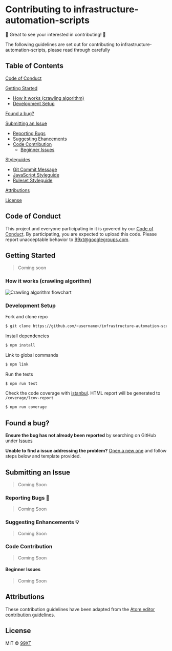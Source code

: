 ﻿# Contributing to infrastructure-automation-scripts
<!-- TODO: Add introduction -->
:tada: Great to see your interested in contributing! :tada:

The following guidelines are set out for contributing to infrastructure-automation-scripts, please read through carefully 


## Table of Contents

[Code of Conduct](#code-of-conduct)

[Getting Started](#getting-started)
- [How it works (crawling algorithm)](#how-it-works-crawling-algorithm)
- [Development Setup](#development-setup)

[Found a bug?](#found-a-bug)

[Submitting an Issue](#submitting-an-issue)
- [Reporting Bugs](#reporting-bugs)
- [Suggesting Ehancements](#suggesting-enhancements)
- [Code Contribution](#code-contribution)
    - [Beginner Issues](#beginner-issues)

[Styleguides](#styleguides)
- [Git Commit Message](#git-commit-messages)
- [JavaScript Styleguide](#javascript-styleguide)
- [Ruleset Styleguide](#ruleset-styleguide)

[Attributions](#attributions)

[License](#license)


## Code of Conduct
This project and everyone participating in it is govered by our [Code of Conduct](https://github.com/99xt/infrastructure-automation-scripts/blob/master/CODE_OF_CONDUCT.md). By participating, you are expected to upload this code. Please report unacceptable behavior to [99xt@googlegroups.com](mailto:99xt@googlegroups.com).


## Getting Started
<!-- TODO: Add "Getting Started" section --> 
> Coming soon


### How it works (crawling algorithm)
![Crawling algorithm flowchart](media/crawlingalgofc.png "Crawling algorithm flowchart")

### Development Setup
Fork and clone repo 

```bash
$ git clone https://github.com/<username>/infrastructure-automation-scripts.git
```

Install dependencies

```bash
$ npm install
```

Link to global commands

```bash
$ npm link
```

Run the tests

```bash
$ npm run test
```

Check the code coverage with [istanbul](https://istanbul.js.org/). HTML report will be generated to `/coverage/lcov-report`

```bash
$ npm run coverage
```


## Found a bug?
**Ensure the bug has not already been reported** by searching on GitHub under [Issues](https://github.com/99xt/infrastructure-automation-scripts/issues)

**Unable to find a issue addressing the problem?** [Open a new one](https://github.com/99xt/infrastructure-automation-scripts/issues/new) and follow steps below and template provided.


## Submitting an Issue
<!-- TODO: Add "Submitting an Issue" section --> 
> Coming Soon

### Reporting Bugs :space_invader:
<!-- TODO: Add "Reporting Bugs" section --> 
> Coming Soon

### Suggesting Enhancements :bulb:
<!-- TODO: Add "Suggesting Enhancements" section --> 
> Coming Soon

### Code Contribution
<!-- TODO: Add "Code Contribution" section --> 
> Coming Soon

#### Beginner Issues
<!-- TODO: Add "Beginner Issues" section --> 
> Coming Soon


## Attributions
These contribution guidelines have been adapted from the [Atom editor contribution guidelines](https://github.com/atom/atom/blob/master/CONTRIBUTING.md).

## License
MIT © [99XT](https://github.com/99xt)
